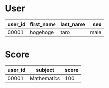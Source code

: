# User
| user_id | first_name | last_name | sex |
|---------| ----------- |:-------- | ----: |
| 00001 | hogehoge | taro | male |

# Score 
user_id | subject | score
------- | :-------: |:-----
00001 | Mathematics | 100

